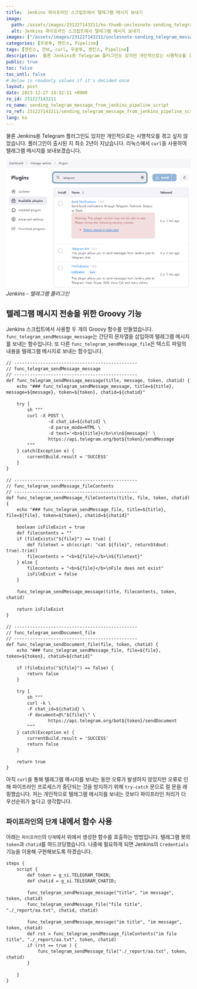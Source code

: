 ```yaml
---
title:  Jenkins 파이프라인 스크립트에서 텔레그램 메시지 보내기
image:
  path: /assets/images/231227143211/ko-thumb-unclesnote-sending_telegram_message_from_jenkins_pipeline_script.png
  alt: Jenkins 파이프라인 스크립트에서 텔레그램 메시지 보내기
images: ["/assets/images/231227143211/unclesnote-sending_telegram_message_from_jenkins_pipeline_script-jenkins-telegram_plugins.png"]
categories: [우분투, 젠킨스, Pipeline]
tags: [젠킨스, 전보, curl, 우분투, 젠킨스, Pipeline]
description:  물론 Jenkins용 Telegram 플러그인도 있지만 개인적으로는 시행착오를 겪고 싶지 않았습니다. 플러그인이 출시된 지 최소 2년이 지났습니다. 리눅스에서 `curl`을 사용하여 텔레그램 메시지를 보내보겠습니다.
public: true
toc: false
toc_intl: false
# Below is readonly values if it's decided once
layout: post
date: 2023-12-27 14:32:11 +0900
ro_id: 231227143211
ro_name: sending_telegram_message_from_jenkins_pipeline_script
ro_ref: 231227143211/sending_telegram_message_from_jenkins_pipeline_script
lang: ko
---
```

물론 Jenkins용 Telegram 플러그인도 있지만 개인적으로는 시행착오를 겪고 싶지 않았습니다. 플러그인이 출시된 지 최소 2년이 지났습니다. 리눅스에서 `curl`을 사용하여 텔레그램 메시지를 보내보겠습니다.  

![Jenkins - 텔레그램 플러그인](/assets/images/231227143211/unclesnote-sending_telegram_message_from_jenkins_pipeline_script-jenkins-telegram_plugins.png)
_Jenkins - 텔레그램 플러그인_

## 텔레그램 메시지 전송을 위한 Groovy 기능
Jenkins 스크립트에서 사용할 두 개의 Groovy 함수를 만들었습니다. `func_telegram_sendMessage_message`는 간단히 문자열을 삽입하여 텔레그램 메시지를 보내는 함수입니다. 또 다른 `func_telegram_sendMessage_file`은 텍스트 파일의 내용을 텔레그램 메시지로 보내는 함수입니다.  

```groovy.jenkins
// -----------------------------------------------
// func_telegram_sendMessage_message
// -----------------------------------------------
def func_telegram_sendMessage_message(title, message, token, chatid) {
    echo "### func_telegram_sendMessage_message, title=${title}, message=${message}, token=${token}, chatid=${chatid}"

    try {
        sh """
        curl -X POST \
                -d chat_id=${chatid} \
                -d parse_mode=HTML \
                -d text='<b>${title}</b>\n\n${message}' \
                https://api.telegram.org/bot${token}/sendMessage
        """
    } catch(Exception e) {
        currentBuild.result = 'SUCCESS'
    }
}

// -----------------------------------------------
// func_telegram_sendMessage_fileContents
// -----------------------------------------------
def func_telegram_sendMessage_fileContents(title, file, token, chatid) {
    echo "### func_telegram_sendMessage_file, title=${title}, file=${file}, token=${token}, chatid=${chatid}"

    boolean isFileExist = true
    def filecontents = ""
    if (fileExists("${file}") == true) {
        def filetext = sh(script: "cat ${file}", returnStdout: true).trim()
        filecontents = "<b>${file}</b>\n${filetext}"
    } else {
        filecontents = "<b>${file}</b>\nFile does not exist"
        isFileExist = false
    }

    func_telegram_sendMessage_message(title, filecontents, token, chatid)

    return isFileExist
}

// -----------------------------------------------
// func_telegram_sendDocument_file
// -----------------------------------------------
def func_telegram_sendDocument_file(file, token, chatid) {
    echo "### func_telegram_sendMessage_file, file=${file}, token=${token}, chatid=${chatid}"

    if (fileExists("${file}") == false) {
        return false
    }

    try {
        sh """
        curl -k \
        -F chat_id=${chatid} \
        -F document=@\"${file}\" \
                https://api.telegram.org/bot${token}/sendDocument
        """
    } catch(Exception e) {
        currentBuild.result = 'SUCCESS'
        return false
    }

    return true
}
```
아직 `curl`을 통해 텔레그램 메시지를 보내는 동안 오류가 발생하지 않았지만 오류로 인해 파이프라인 프로세스가 중단되는 것을 방지하기 위해 `try-catch` 문으로 컬 문을 래핑했습니다. 저는 개인적으로 텔레그램 메시지를 보내는 것보다 파이프라인 처리가 더 우선순위가 높다고 생각합니다.  
## `파이프라인`의 `단계` 내에서 함수 사용
아래는 `파이프라인`의 `단계`에서 위에서 생성한 함수를 호출하는 방법입니다. 텔레그램 봇의 `token`과 `chatid`를 하드코딩했습니다. 나중에 필요하게 되면 Jenkins의 `Credentials` 기능을 이용해 구현해보도록 하겠습니다.  

```groovy.jenkins
steps {
	script {
		def token = g_si.TELEGRAM_TOKEN;
		def chatid = g_si.TELEGRAM_CHATID;
		
		func_telegram_sendMessage_message("title", "im message", token, chatid)
		func_telegram_sendMessage_file("file title", "./_report/aa.txt", chatid, chatid)
		
		func_telegram_sendMessage_message("im title", "im message", token, chatid)
		def rst = func_telegram_sendMessage_fileContents("im file title", "./_report/aa.txt", token, chatid)
		if (rst == true ) {
			func_telegram_sendMessage_file("./_report/aa.txt", token, chatid)
		}
                    	
	}
}

```
